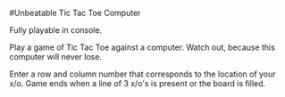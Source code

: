 #Unbeatable Tic Tac Toe Computer

Fully playable in console.

Play a game of Tic Tac Toe against a computer. Watch out, because this computer will never lose.

Enter a row and column number that corresponds to the location of your x/o. Game ends when a line of 3 x/o's is present or the board is filled.


